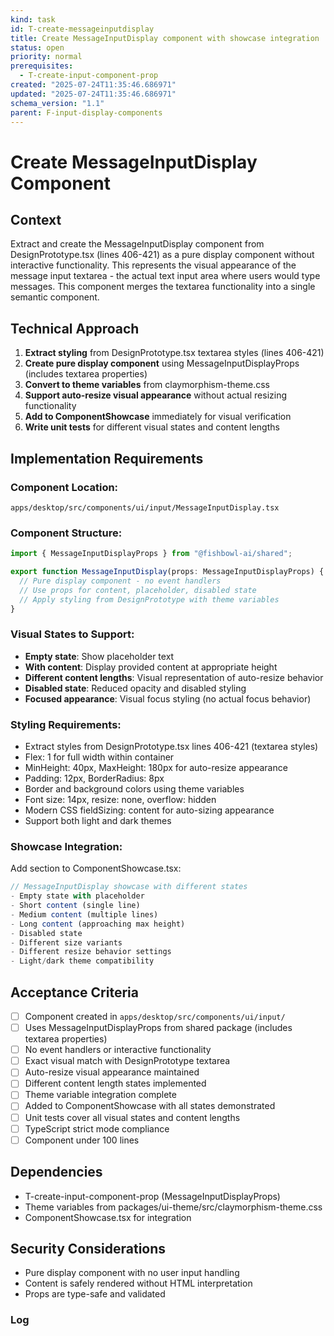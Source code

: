 ```yaml
---
kind: task
id: T-create-messageinputdisplay
title: Create MessageInputDisplay component with showcase integration
status: open
priority: normal
prerequisites:
  - T-create-input-component-prop
created: "2025-07-24T11:35:46.686971"
updated: "2025-07-24T11:35:46.686971"
schema_version: "1.1"
parent: F-input-display-components
---
```


# Create MessageInputDisplay Component

## Context

Extract and create the MessageInputDisplay component from DesignPrototype.tsx (lines 406-421) as a pure display component without interactive functionality. This represents the visual appearance of the message input textarea - the actual text input area where users would type messages. This component merges the textarea functionality into a single semantic component.

## Technical Approach

1. **Extract styling** from DesignPrototype.tsx textarea styles (lines 406-421)
2. **Create pure display component** using MessageInputDisplayProps (includes textarea properties)
3. **Convert to theme variables** from claymorphism-theme.css
4. **Support auto-resize visual appearance** without actual resizing functionality
5. **Add to ComponentShowcase** immediately for visual verification
6. **Write unit tests** for different visual states and content lengths

## Implementation Requirements

### Component Location:

`apps/desktop/src/components/ui/input/MessageInputDisplay.tsx`

### Component Structure:

```typescript
import { MessageInputDisplayProps } from "@fishbowl-ai/shared";

export function MessageInputDisplay(props: MessageInputDisplayProps) {
  // Pure display component - no event handlers
  // Use props for content, placeholder, disabled state
  // Apply styling from DesignPrototype with theme variables
}
```

### Visual States to Support:

- **Empty state**: Show placeholder text
- **With content**: Display provided content at appropriate height
- **Different content lengths**: Visual representation of auto-resize behavior
- **Disabled state**: Reduced opacity and disabled styling
- **Focused appearance**: Visual focus styling (no actual focus behavior)

### Styling Requirements:

- Extract styles from DesignPrototype.tsx lines 406-421 (textarea styles)
- Flex: 1 for full width within container
- MinHeight: 40px, MaxHeight: 180px for auto-resize appearance
- Padding: 12px, BorderRadius: 8px
- Border and background colors using theme variables
- Font size: 14px, resize: none, overflow: hidden
- Modern CSS fieldSizing: content for auto-sizing appearance
- Support both light and dark themes

### Showcase Integration:

Add section to ComponentShowcase.tsx:

```typescript
// MessageInputDisplay showcase with different states
- Empty state with placeholder
- Short content (single line)
- Medium content (multiple lines)
- Long content (approaching max height)
- Disabled state
- Different size variants
- Different resize behavior settings
- Light/dark theme compatibility
```

## Acceptance Criteria

- [ ] Component created in `apps/desktop/src/components/ui/input/`
- [ ] Uses MessageInputDisplayProps from shared package (includes textarea properties)
- [ ] No event handlers or interactive functionality
- [ ] Exact visual match with DesignPrototype textarea
- [ ] Auto-resize visual appearance maintained
- [ ] Different content length states implemented
- [ ] Theme variable integration complete
- [ ] Added to ComponentShowcase with all states demonstrated
- [ ] Unit tests cover all visual states and content lengths
- [ ] TypeScript strict mode compliance
- [ ] Component under 100 lines

## Dependencies

- T-create-input-component-prop (MessageInputDisplayProps)
- Theme variables from packages/ui-theme/src/claymorphism-theme.css
- ComponentShowcase.tsx for integration

## Security Considerations

- Pure display component with no user input handling
- Content is safely rendered without HTML interpretation
- Props are type-safe and validated

### Log

